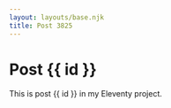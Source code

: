 ```yaml
---
layout: layouts/base.njk
title: Post 3825
---
```


# Post {{ id }}

This is post {{ id }} in my Eleventy project.
